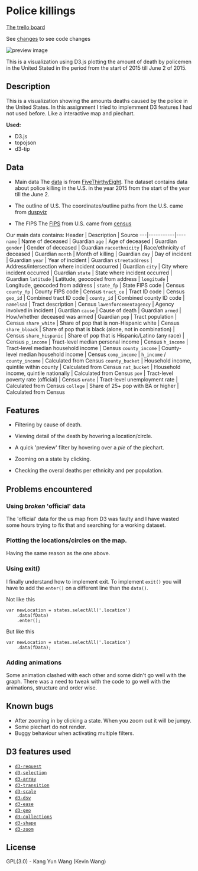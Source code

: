 # Police killings
[The trello board][trello]

See [changes](changes.md) to see code changes 

![preview image][previewUrl]

This is a visualization using D3.js plotting the amount of death by policemen in the United Stated in the period from the start of 2015 till June 2 of 2015.

## Description
This is a visualization showing the amounts deaths caused by the police in the United States. In this assignment I tried to implemment D3 features I had not used before. Like a interactive map and piechart.

**Used:**
- D3.js
- topojson
- d3-tip

## Data
- Main data
The [data][dataLink] is from [FiveThirthyEight][dataSource]. The dataset contains data about police killing in the U.S. in the year 2015 from the start of the year till the June 2.

- The outline of U.S.
The coordinates/outline paths from the U.S. came from [duspviz][mapSource]

- The FIPS
The [FIPS][fipsData] from U.S. came from [census][fipsSource]

Our main data contains:
Header | Description | Source
---|-----------|----
`name` | Name of deceased | Guardian
`age` | Age of deceased | Guardian
`gender` | Gender of deceased | Guardian
`raceethnicity` | Race/ethnicity of deceased | Guardian
`month` | Month of killing | Guardian
`day` | Day of incident | Guardian
`year` | Year of incident | Guardian
`streetaddress` | Address/intersection where incident occurred | Guardian
`city` | City where incident occurred | Guardian
`state` | State where incident occurred | Guardian
`latitude` | Latitude, geocoded from address | 
`longitude` | Longitude, geocoded from address | 
`state_fp` | State FIPS code | Census
`county_fp` | County FIPS code | Census
`tract_ce` | Tract ID code | Census
`geo_id` | Combined tract ID code | 
`county_id` | Combined county ID code | 
`namelsad` | Tract description | Census
`lawenforcementagency` | Agency involved in incident | Guardian
`cause` | Cause of death | Guardian
`armed` | How/whether deceased was armed | Guardian
`pop` | Tract population | Census
`share_white` | Share of pop that is non-Hispanic white | Census
`share_bloack` | Share of pop that is black (alone, not in combination) | Census
`share_hispanic` | Share of pop that is Hispanic/Latino (any race) | Census
`p_income` | Tract-level median personal income | Census
`h_income` | Tract-level median household income | Census
`county_income` | County-level median household income | Census
`comp_income` | `h_income` / `county_income` | Calculated from Census 
`county_bucket` | Household income, quintile within county | Calculated from Census
`nat_bucket` | Household income, quintile nationally | Calculated from Census
`pov` | Tract-level poverty rate (official) | Census
`urate` | Tract-level unemployment rate | Calculated from Census
`college` | Share of 25+ pop with BA or higher | Calculated from Census

## Features
- Filtering by cause of death.

- Viewing detail of the death by hovering a location/circle.

- A quick 'preview' filter by hovering over a *pie* of the piechart.

- Zooming on a state by clicking.

- Checking the overal deaths per ethnicity and per population.


## Problems encountered

### Using *broken* 'official' data
The 'official' data for the us map from D3 was faulty and I have wasted some hours trying to fix that and searching for a working dataset.

### Plotting the locations/circles on the map.
Having the same reason as the one above.

### Using exit()
I finally understand how to implement exit.
To implement `exit()` you will have to add the `enter()` on a different line than the `data()`.

Not like this
```
var newLocation = states.selectAll('.location')
	.data(fData)
	.enter();
```
But like this
```
var newLocation = states.selectAll('.location')
	.data(fData);
```

### Adding animations
Some animation clashed with each other and some didn't go well with the graph. There was a need to tweak with the code to go well with the animations, structure and order wise.

## Known bugs
- After zooming in by clicking a state. When you zoom out it will be jumpy.
- Some piechart do not render.
- Buggy behaviour when activating multiple filters.

## D3 features used
- [`d3-request`](requestLink)
- [`d3-selection`][selectionLink]
- [`d3-array`](arrayLink)
- [`d3-transition`](transitionLink)
- [`d3-scale`](scaleLink)
- [`d3-dsv`](dsvLink)
- [`d3-ease`](easeLink)
- [`d3-geo`](geoLink)
- [`d3-collections`](collLink)
- [`d3-shape`](shapeLink)
- [`d3-zoom`](zoomLink)

## License
GPL(3.0) - Kang Yun Wang (Kevin Wang)

[trello]: https://trello.com/b/NgRxgzdR

[dataLink]: https://github.com/fivethirtyeight/data/blob/master/police-killings/police_killings.csv
[dataSource]: https://github.com/fivethirtyeight

[mapSource]: http://duspviz.mit.edu/d3-workshop/examples/session4/example1.html
[fipsSource]: https://www.census.gov/geo/reference/codes/cou.html
[fipsData]: https://www2.census.gov/geo/docs/reference/codes/files/national_county.txt



[requestLink]: https://github.com/d3/d3-request
[selectionLink]: https://github.com/d3/d3-selection
[scaleLink]: https://github.com/d3/d3-scale
[transitionLink]: https://github.com/d3/d3-transition 
[arrayLink]: https://github.com/d3/d3-array
[dsvLink]: https://github.com/d3/d3-dsv
[easeLink]: https://github.com/d3/d3-ease
[geoLink]: https://github.com/d3/d3-geo
[collLink]: https://github.com/d3/d3-collection
[shapeLink]: https://github.com/d3/d3-shape
[zoomLink]: https://github.com/d3/d3-zoom

[previewUrl]: preview.gif